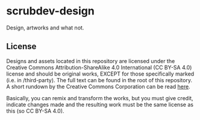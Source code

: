 # scrubdev-design
Design, artworks and what not.

## License
Designs and assets located in this repository are licensed under the Creative Commons Attribution-ShareAlike 4.0 International (CC BY-SA 4.0) license and should be original works, EXCEPT for those specifically marked (i.e. in /third-party). The full text can be found in the root of this repository. A short rundown by the Creative Commons Corporation can be read [here](https://creativecommons.org/licenses/by-sa/4.0/).

Basically, you can remix and transform the works, but you must give credit, indicate changes made and the resulting work must be the same license as this (so CC BY-SA 4.0).
